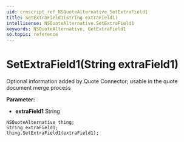 ```yaml
---
uid: crmscript_ref_NSQuoteAlternative_SetExtraField1
title: SetExtraField1(String extraField1)
intellisense: NSQuoteAlternative.SetExtraField1
keywords: NSQuoteAlternative, GetExtraField1
so.topic: reference
---
```


# SetExtraField1(String extraField1)

Optional information added by Quote Connector; usable in the quote document merge process

**Parameter:** 
 - **extraField1** String

```crmscript
NSQuoteAlternative thing;
String extraField1;
thing.SetExtraField1(extraField1);
```

